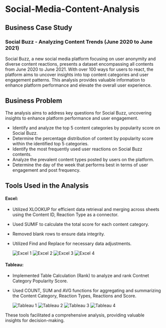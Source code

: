# Social-Media-Content-Analysis

## Business Case Study
### Social Buzz - Analyzing Content Trends (June 2020 to June 2021)

Social Buzz, a new social media platform focusing on user anonymity and diverse content reactions, presents a dataset encompassing all contents from June 2020 to June 2021. With over 100 ways for users to react, the platform aims to uncover insights into top content categories and user engagement patterns. This analysis provides valuable information to enhance platform performance and elevate the overall user experience.

## Business Problem
The analysis aims to address key questions for Social Buzz, uncovering insights to enhance platform performance and user engagement.

   - Identify and analyze the top 5 content categories by popularity score on Social Buzz.
   - Determine the percentage distribution of content by popularity score within the identified top 5 categories.
   - Identify the most frequently used user reactions on Social Buzz contents.
   - Analyze the prevalent content types posted by users on the platform.
   - Determine the day of the week that performs best in terms of user engagement and post frequency.

## Tools Used in the Analysis

#### Excel:
  - Utilized XLOOKUP for efficient data retrieval and merging across sheets using the Content ID, Reaction Type as a connector.
  - Used SUMIF to calculate the total score for each content category.
  - Removed blank rows to ensure data integrity.
  - Utilized Find and Replace for necessary data adjustments.
    
    ![Excel 1](https://github.com/tolulopeoa/Social-media-content-analysis/assets/102050942/f7afad80-c535-463a-849a-f602ba5b2d11)
    ![Excel 2](https://github.com/tolulopeoa/Social-media-content-analysis/assets/102050942/8514e320-2619-420a-8c90-5704b3c340fb)
    ![Excel 3](https://github.com/tolulopeoa/Social-media-content-analysis/assets/102050942/e24c589c-6662-4ec1-9b61-aa3af0ca4f88)
    ![Excel 4](https://github.com/tolulopeoa/Social-media-content-analysis/assets/102050942/1bb0a196-732d-4dd7-8d16-8384098dbe17)


#### Tableau:
  - Implemented Table Calculation (Rank) to analyze and rank Contnet Category Popularity Score.
  - Used COUNT, SUM and AVG functions for aggregating and summarizing the Content Category, Reaction Types, Reactions and Score.
    
    ![Tableau 1](https://github.com/tolulopeoa/Social-media-content-analysis/assets/102050942/20bee7ca-e1a0-40b2-a0a4-89243b453d3d)
    ![Tableau 2](https://github.com/tolulopeoa/Social-media-content-analysis/assets/102050942/04a61366-00d6-4f3d-b4a0-9b495eca519e)
    ![Tableau 3](https://github.com/tolulopeoa/Social-media-content-analysis/assets/102050942/aed1bbf2-714b-43d5-b5d6-a982ac0976c6)
    ![Tableau 4](https://github.com/tolulopeoa/Social-media-content-analysis/assets/102050942/a89b5657-014f-4226-9072-12855a738105)

These tools facilitated a comprehensive analysis, providing valuable insights for decision-making.

